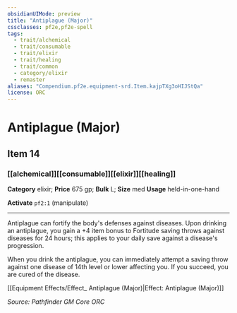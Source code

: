 ```yaml
---
obsidianUIMode: preview
title: "Antiplague (Major)"
cssclasses: pf2e,pf2e-spell
tags:
  - trait/alchemical
  - trait/consumable
  - trait/elixir
  - trait/healing
  - trait/common
  - category/elixir
  - remaster
aliases: "Compendium.pf2e.equipment-srd.Item.kajpTXg3oHIJStQa"
license: ORC
---
```

# Antiplague (Major)
## Item 14
### [[alchemical]][[consumable]][[elixir]][[healing]]

**Category** elixir; 
**Price** 675 gp; 
**Bulk** L; **Size** med
**Usage** held-in-one-hand

**Activate** `pf2:1` (manipulate)

* * *

Antiplague can fortify the body's defenses against diseases. Upon drinking an antiplague, you gain a +4 item bonus to Fortitude saving throws against diseases for 24 hours; this applies to your daily save against a disease's progression.

When you drink the antiplague, you can immediately attempt a saving throw against one disease of 14th level or lower affecting you. If you succeed, you are cured of the disease.

[[Equipment Effects/Effect_ Antiplague (Major)|Effect: Antiplague (Major)]]

*Source: Pathfinder GM Core*
*ORC*